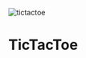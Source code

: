 ![tictactoe](https://user-images.githubusercontent.com/29848785/130424745-c010f93e-e732-493a-b955-dfad9d120cbc.png)
# TicTacToe
